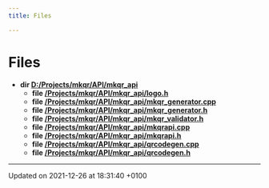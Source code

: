 ```yaml
---
title: Files

---
```


# Files




* **dir [D:/Projects/mkqr/API/mkqr_api](/Files/dir_7a4743c6d98667c9466b65002521998f.md#dir-d:/projects/mkqr/api/mkqr-api)** 
    * **file [/Projects/mkqr/API/mkqr_api/logo.h](/Files/logo_8h.md#file-logo.h)** 
    * **file [/Projects/mkqr/API/mkqr_api/mkqr_generator.cpp](/Files/mkqr__generator_8cpp.md#file-mkqr-generator.cpp)** 
    * **file [/Projects/mkqr/API/mkqr_api/mkqr_generator.h](/Files/mkqr__generator_8h.md#file-mkqr-generator.h)** 
    * **file [/Projects/mkqr/API/mkqr_api/mkqr_validator.h](/Files/mkqr__validator_8h.md#file-mkqr-validator.h)** 
    * **file [/Projects/mkqr/API/mkqr_api/mkqrapi.cpp](/Files/mkqrapi_8cpp.md#file-mkqrapi.cpp)** 
    * **file [/Projects/mkqr/API/mkqr_api/mkqrapi.h](/Files/mkqrapi_8h.md#file-mkqrapi.h)** 
    * **file [/Projects/mkqr/API/mkqr_api/qrcodegen.cpp](/Files/qrcodegen_8cpp.md#file-qrcodegen.cpp)** 
    * **file [/Projects/mkqr/API/mkqr_api/qrcodegen.h](/Files/qrcodegen_8h.md#file-qrcodegen.h)** 



-------------------------------

Updated on 2021-12-26 at 18:31:40 +0100
